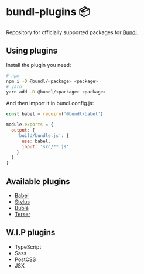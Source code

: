 # bundl-plugins 📦

Repository for officially supported packages for [Bundl](https://bundljs.org).

## Using plugins

Install the plugin you need:

```sh
# npm
npm i -D @bundl/<package> <package>
# yarn
yarn add -D @bundl/<package> <package>
```

And then import it in bundl.config.js:

```js
const babel = require('@bundl/babel') 

module.exports = {
  output: {
    'build/bundle.js': {
      use: babel,
      input: 'src/**.js'
    }
  }
}
```

## Available plugins

* [Babel](https://www.npmjs.com/package/@bundl/babel)
* [Stylus](https://www.npmjs.com/package/@bundl/stylus)
* [Bublé](https://www.npmjs.com/package/@bundl/buble)
* [Terser](https://www.npmjs.com/package/@bundl/terser)

## W.I.P plugins

* TypeScript
* Sass
* PostCSS
* JSX